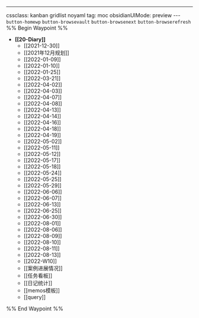 ---
cssclass: kanban gridlist noyaml
tag: moc
obsidianUIMode: preview
--- `button-homewp`  `button-browsevault`  `button-browsenext` `button-browserefresh` 
%% Begin Waypoint %%
- **[[20-Diary]]**
	- [[2021-12-30]]
	- [[2021年12月规划]]
	- [[2022-01-09]]
	- [[2022-01-10]]
	- [[2022-01-25]]
	- [[2022-03-21]]
	- [[2022-04-02]]
	- [[2022-04-03]]
	- [[2022-04-07]]
	- [[2022-04-08]]
	- [[2022-04-13]]
	- [[2022-04-14]]
	- [[2022-04-16]]
	- [[2022-04-18]]
	- [[2022-04-19]]
	- [[2022-05-02]]
	- [[2022-05-11]]
	- [[2022-05-12]]
	- [[2022-05-17]]
	- [[2022-05-18]]
	- [[2022-05-24]]
	- [[2022-05-25]]
	- [[2022-05-29]]
	- [[2022-06-06]]
	- [[2022-06-07]]
	- [[2022-06-13]]
	- [[2022-06-25]]
	- [[2022-06-30]]
	- [[2022-08-01]]
	- [[2022-08-06]]
	- [[2022-08-09]]
	- [[2022-08-10]]
	- [[2022-08-11]]
	- [[2022-08-13]]
	- [[2022-W10]]
	- [[案例进展情况]]
	- [[任务看板]]
	- [[日记统计]]
	- [[memos模板]]
	- [[query]]

%% End Waypoint %%
